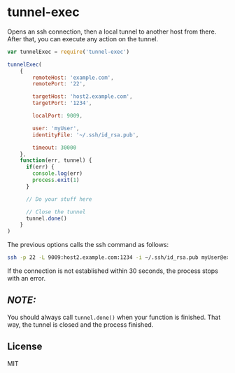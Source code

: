 tunnel-exec
===========

Opens an ssh connection, then a local tunnel to another host from there. After that, you can execute any action on the tunnel.

```js
var tunnelExec = require('tunnel-exec')

tunnelExec(
    {
        remoteHost: 'example.com',
        remotePort: '22',

        targetHost: 'host2.example.com',
        targetPort: '1234',

        localPort: 9009,

        user: 'myUser',
        identityFile: '~/.ssh/id_rsa.pub',

        timeout: 30000
    },
    function(err, tunnel) {
      if(err) {
        console.log(err)
        process.exit(1)
      }

      // Do your stuff here

      // Close the tunnel
      tunnel.done()
    }
)
```

The previous options calls the ssh command as follows:

```bash
ssh -p 22 -L 9009:host2.example.com:1234 -i ~/.ssh/id_rsa.pub myUser@example.com
```

If the connection is not established within 30 seconds, the process stops with an error.


*NOTE:*
-------

You should always call `tunnel.done()` when your function is finished. That way, the tunnel is closed and the process finished.


License
-------

MIT
